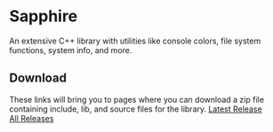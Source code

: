 # Sapphire
An extensive C++ library with utilities like console colors, file system functions, system info, and more.

## Download
These links will bring you to pages where you can download a zip file containing include, lib, and source files for the library.
[Latest Release](https://mega.nz/file/OxxnRTSR#kcVvCLcMNCyz3x9Iu6CFGuqZu31l-2w8OaX1XpnN1WI)  
[All Releases](https://mega.nz/folder/SlAUBJSB#FrzVbLpKudUMwfdVPRZaLQ)